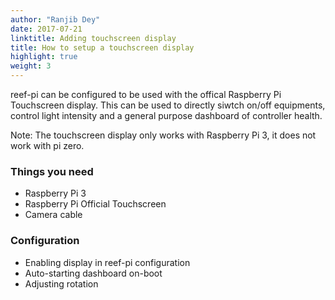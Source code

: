 ```yaml
---
author: "Ranjib Dey"
date: 2017-07-21
linktitle: Adding touchscreen display
title: How to setup a touchscreen display
highlight: true
weight: 3
---
```


reef-pi can be configured to be used with the offical Raspberry Pi Touchscreen display. This can be used to directly siwtch on/off equipments, control light intensity and a general purpose dashboard of controller health.

Note: The touchscreen display only works with Raspberry Pi 3, it does not work with pi zero.

### Things you need

- Raspberry Pi 3
- Raspberry Pi Official Touchscreen
- Camera cable

### Configuration

- Enabling display in reef-pi configuration
- Auto-starting dashboard on-boot
- Adjusting rotation
